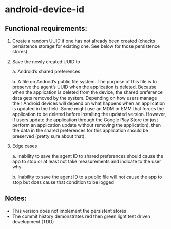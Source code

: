 # android-device-id

Functional requirements:
-----------------------

1. Create a random UUID if one has not already been created (checks persistence storage for existing 
   one. See below for those persistence stores)

2. Save the newly created UUID to
    
    a. Android’s shared preferences
    
    b. A file on Android’s public file system. The purpose of this file is to preserve the agent’s 
       UUID when the application is deleted. Because when the application is deleted from the device, 
       the shared preference data gets removed by the system. Depending on how users manage their 
       Android devices will depend on what happens when an application is updated in the field. Some 
       might use an MDM or EMM that forces the application to be deleted before installing the updated 
       version. However, if users update the application through the Google Play Store (or just 
       perform an application update without removing the application), then the data in the shared 
       preferences for this application should be preserved (pretty sure about that).

3. Edge cases
    
    a. Inability to save the agent ID to shared preferences should cause the app to stop or at least 
       not take measurements and indicate to the user why
    
    b. Inability to save the agent ID to a public file will not cause the app to stop but does cause 
       that condition to be logged

Notes:
-----
* This version does not implement the persistent stores
* The commit history demonstrates red then green light test driven development (TDD)
